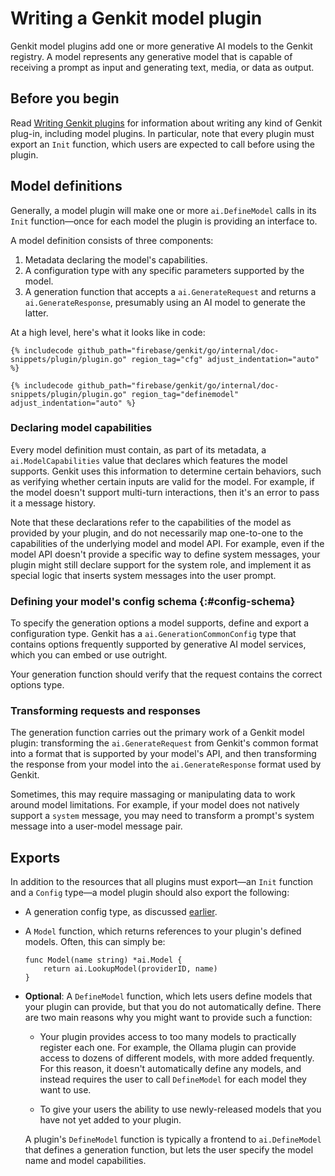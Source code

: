 # Writing a Genkit model plugin

Genkit model plugins add one or more generative AI models to the Genkit
registry. A model represents any generative model that is capable of receiving a
prompt as input and generating text, media, or data as output.

## Before you begin

Read [Writing Genkit plugins](plugin-authoring) for information about writing
any kind of Genkit plug-in, including model plugins. In particular, note that
every plugin must export an `Init` function, which users are expected to call
before using the plugin.

## Model definitions

Generally, a model plugin will make one or more `ai.DefineModel` calls in its
`Init` function&mdash;once for each model the plugin is providing an interface
to.

A model definition consists of three components:

1.  Metadata declaring the model's capabilities.
2.  A configuration type with any specific parameters supported by the model.
3.  A generation function that accepts a `ai.GenerateRequest` and returns a
    `ai.GenerateResponse`, presumably using an AI model to generate the latter.

At a high level, here's what it looks like in code:

```golang
{% includecode github_path="firebase/genkit/go/internal/doc-snippets/plugin/plugin.go" region_tag="cfg" adjust_indentation="auto" %}
```

```golang
{% includecode github_path="firebase/genkit/go/internal/doc-snippets/plugin/plugin.go" region_tag="definemodel" adjust_indentation="auto" %}
```

### Declaring model capabilities

Every model definition must contain, as part of its metadata, a
`ai.ModelCapabilities` value that declares which features the model supports.
Genkit uses this information to determine certain behaviors, such as verifying
whether certain inputs are valid for the model. For example, if the model
doesn't support multi-turn interactions, then it's an error to pass it a message
history.

Note that these declarations refer to the capabilities of the model as provided
by your plugin, and do not necessarily map one-to-one to the capabilities of the
underlying model and model API. For example, even if the model API doesn't
provide a specific way to define system messages, your plugin might still
declare support for the system role, and implement it as special logic that
inserts system messages into the user prompt.

### Defining your model's config schema {:#config-schema}

To specify the generation options a model supports, define and export a
configuration type. Genkit has a `ai.GenerationCommonConfig` type that contains
options frequently supported by generative AI model services, which you can
embed or use outright.

Your generation function should verify that the request contains the correct
options type.

### Transforming requests and responses

The generation function carries out the primary work of a Genkit model plugin:
transforming the `ai.GenerateRequest` from Genkit's common format into a format
that is supported by your model's API, and then transforming the response from
your model into the `ai.GenerateResponse` format used by Genkit.

Sometimes, this may require massaging or manipulating data to work around model
limitations. For example, if your model does not natively support a `system`
message, you may need to transform a prompt's system message into a user-model
message pair.

## Exports

In addition to the resources that all plugins must export&mdash;an `Init`
function and a `Config` type&mdash;a model plugin should also export the
following:

- A generation config type, as discussed [earlier](#config-schema).

- A `Model` function, which returns references to your plugin's defined models.
  Often, this can simply be:

  ```golang
  func Model(name string) *ai.Model {
      return ai.LookupModel(providerID, name)
  }
  ```

- **Optional**: A `DefineModel` function, which lets users define models that
  your plugin can provide, but that you do not automatically define. There are
  two main reasons why you might want to provide such a function:

  - Your plugin provides access to too many models to practically register each
    one. For example, the Ollama plugin can provide access to dozens of
    different models, with more added frequently. For this reason, it doesn't
    automatically define any models, and instead requires the user to call
    `DefineModel` for each model they want to use.

  - To give your users the ability to use newly-released models that you have
    not yet added to your plugin.

  A plugin's `DefineModel` function is typically a frontend to `ai.DefineModel`
  that defines a generation function, but lets the user specify the model name
  and model capabilities.
